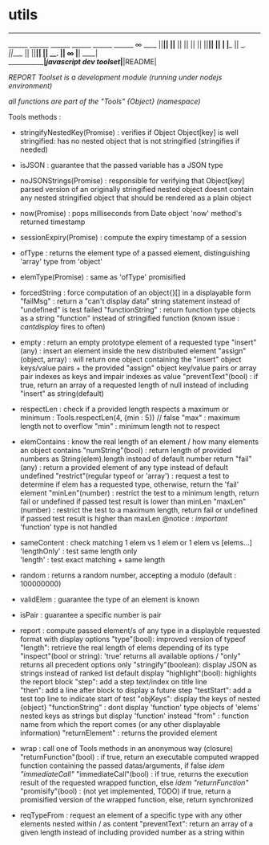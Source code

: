 # utils
____________________________________________________________________________
______     ______    ______    ______    ______    ______           ∞  ____
||__||     ||__      ||  ||    ||  ||    ||__||      ||             |  |___
|| \__.    ||____    ||        ||__||    || \__.     ||     ∞    |__|  ____|      
___________________________|*javascript dev toolset*|________________|README|


*REPORT Toolset is a development module (running under nodejs environment)*

*all functions are part of the "Tools" {Object} (namespace)*

Tools methods :

  - stringifyNestedKey(Promise) : verifies if Object Object[key] is well stringified: has no nested object that is not stringified (stringifies if needed) 
  
  - isJSON : guarantee that the passed variable has a JSON type
  
  - noJSONStrings(Promise) : responsible for verifying that Object[key] parsed version of an originally stringified nested object doesnt contain any nested stringified object that should be rendered as a plain object
  
  - now(Promise) : pops milliseconds from Date object 'now' method's returned timestamp 
  
  - sessionExpiry(Promise) : compute the expiry timestamp of a session 
  
  - ofType : returns the element type of a passed element, distinguishing 'array' type from 'object'
  
  - elemType(Promise) : same as 'ofType' promisified
  
  - forcedString : force computation of an object{}[] in a displayable form
     "failMsg" : return a "can't display data" string statement instead of "undefined" is test failed
     "functionString" : return function type objects as a string "function" instead of stringified function
     (known issue : *cantdisplay* fires to often)
     
  - empty : return an empty prototype element of a requested type
      "insert"(any) : insert an element inside the new distributed element
      "assign"(object, array) : will return one object containing the "insert" object keys/value pairs 
            + the provided "assign" object key/value pairs or array pair indexes as keys and impair indexes as value 
      "preventText"(bool) : if true, return an array of a requested length of null instead of including "insert" 
                            as string(default)
      
      
  - respectLen : check if a provided length respects a maximum or minimum : Tools.respectLen(4, {min : 5})  // false
        "max" : maximum length not to overflow
        "min" : minimum length not to respect
        
  - elemContains : know the real length of an element / how many elements an object contains
        "numString"(bool) : return length of provided numbers as String(elem).length instead of default number return
        "fail"(any) : return a provided element of any type instead of default undefined 
        "restrict"(regular typeof or 'array') : request a test to determine if elem has a requested type, otherwise, return 
                  the 'fail' element 
        "minLen"(number) : restrict the test to a minimum length, return fail or undefined if passed test result is lower 
                          than minLen
        "maxLen"(number) : restrict the test to a maximum length, return fail or undefined if passed test result is higher 
                          than maxLen
        @notice : *important* 'function' type is not handled
        
  
  - sameContent : check matching 1 elem vs 1 elem or 1 elem vs [elems...]
        'lengthOnly' : test same length only   
        'length' : test exact matching + same length
  
  - random : returns a random number, accepting a modulo (default : 100000000)
  
  - validElem : guarantee the type of an element is known
  
  - isPair : guarantee a specific number is pair 
  
  - report : compute passed element/s of any type in a displayble requested format with display options 
     "type"(bool): improved version of typeof
     "length": retrieve the real length of elems depending of its type
     "inspect"(bool or string): 'true' returns all available options / "only" returns all precedent options only
     "stringify"(boolean): display JSON as strings instead of ranked list default display
     "highlight"(bool): highlights the report block
     "step": add a step text/index on title line                             
     "then": add a line after block to display a future step
     "testStart": add a test top line to indicate start of test
     "objKeys": display the keys of nested {object}
     "functionString" : dont display 'function' type objects of 'elems' nested keys as strings but display 'function' instead
     "from" : function name from which the report comes (or any other displayable information)
     "returnElement" : returns the provided element
     
  - wrap : call one of Tools methods in an anonymous way (closure)
    "returnFunction"(bool) :  if true, return an executable computed wrapped function containing the passed datas/arguments, 
                              if  false *idem "immediateCall"*
     "immediateCall"(bool) : if true, returns the execution result of the requested wrapped function, 
                              else *idem "returnFunction"*
     "promisify"(bool) : (not yet implemented, TODO) if true, return a promisified version of the wrapped function, 
                        else, return synchronized
     
  - reqTypeFrom : request an element of a specific type with any other elements nested within / as content
      "preventText": return an array of a given length instead of including provided number as a string within
      
                  



 


